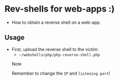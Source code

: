 # Rev-shells for web-apps :)

* How to obtain a reverse shell on a web-app.

## Usage

* First, upload the reverse shell to the victim:
  * `~/webshells/php/php-reverse-shell.php`
  > [!NOTE]
  > Remember to change the `IP` and `listening port`!

